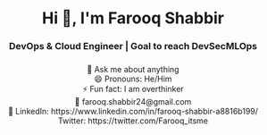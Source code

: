 <h1 align="center">Hi 👋, I'm Farooq Shabbir</h1>

###


###


###

<h3 align="center">DevOps & Cloud Engineer | Goal to reach DevSecMLOps</h3>

###

<p align="center">💬 Ask me about anything<br>😄 Pronouns: He/Him<br>⚡ Fun fact: I am overthinker<br>📧 farooq.shabbir24@gmail.com<br>💼 LinkedIn: https://www.linkedin.com/in/farooq-shabbir-a8816b199/<br>Twitter: https://twitter.com/Farooq_itsme</p>

###

###

###


###

###
